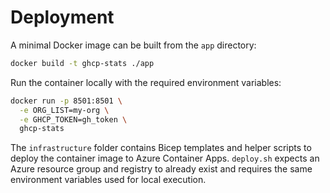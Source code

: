 # Deployment

A minimal Docker image can be built from the `app` directory:

```bash
docker build -t ghcp-stats ./app
```

Run the container locally with the required environment variables:

```bash
docker run -p 8501:8501 \
  -e ORG_LIST=my-org \
  -e GHCP_TOKEN=gh_token \
  ghcp-stats
```

The `infrastructure` folder contains Bicep templates and helper scripts to deploy the container image to Azure Container Apps. `deploy.sh` expects an Azure resource group and registry to already exist and requires the same environment variables used for local execution.
